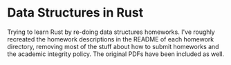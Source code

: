 # Data Structures in Rust

Trying to learn Rust by re-doing data structures homeworks. I've roughly recreated the homework descriptions in the README of each homework directory, removing most of the stuff about how to submit homeworks and the academic integrity policy. The original PDFs have been included as well.
